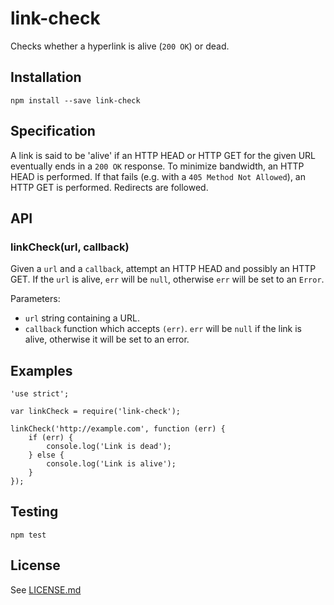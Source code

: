 # link-check

Checks whether a hyperlink is alive (`200 OK`) or dead.

## Installation

    npm install --save link-check

## Specification

A link is said to be 'alive' if an HTTP HEAD or HTTP GET for the given URL
eventually ends in a `200 OK` response. To minimize bandwidth, an HTTP HEAD
is performed. If that fails (e.g. with a `405 Method Not Allowed`), an HTTP
GET is performed. Redirects are followed.

## API

### linkCheck(url, callback)

Given a `url` and a `callback`, attempt an HTTP HEAD and possibly an HTTP GET.
If the `url` is alive, `err` will be `null`, otherwise `err` will be set to an
`Error`.

Parameters:

* `url` string containing a URL.
* `callback` function which accepts `(err)`. `err` will be `null` if the link is alive, otherwise it will be set to an error.

## Examples

    'use strict';

    var linkCheck = require('link-check');
    
    linkCheck('http://example.com', function (err) {
        if (err) {
            console.log('Link is dead');
        } else {
            console.log('Link is alive');
        }
    });

## Testing

    npm test

## License

See [LICENSE.md](https://github.com/tcort/link-check/blob/master/LICENSE.md)

